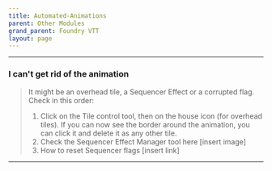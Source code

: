 ```yaml
---
title: Automated-Animations
parent: Other Modules
grand_parent: Foundry VTT
layout: page
---
```


***

### I can't get rid of the animation

> It might be an overhead tile, a Sequencer Effect or a corrupted flag. 
> Check in this order: 
> 1. Click on the Tile control tool, then on the house icon (for overhead tiles). If you can now see the border around the animation, you can click it and delete it as any other tile.
> 2. Check the Sequencer Effect Manager tool here [insert image]
> 3. How to reset Sequencer flags [insert link]

***



